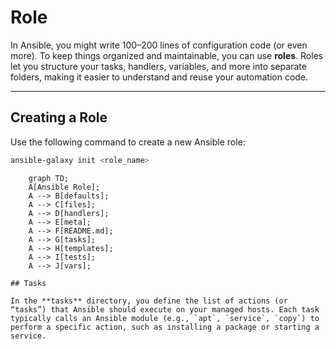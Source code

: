 
# Role

In Ansible, you might write 100–200 lines of configuration code (or even more). To keep things organized and maintainable, you can use **roles**. Roles let you structure your tasks, handlers, variables, and more into separate folders, making it easier to understand and reuse your automation code.

---

## Creating a Role

Use the following command to create a new Ansible role:

```bash
ansible-galaxy init <role_name>
```

```mermaid
    graph TD;
    A[Ansible Role];
    A --> B[defaults];
    A --> C[files];
    A --> D[handlers];
    A --> E[meta];
    A --> F[README.md];
    A --> G[tasks];
    A --> H[templates];
    A --> I[tests];
    A --> J[vars];

## Tasks

In the **tasks** directory, you define the list of actions (or “tasks”) that Ansible should execute on your managed hosts. Each task typically calls an Ansible module (e.g., `apt`, `service`, `copy`) to perform a specific action, such as installing a package or starting a service.
